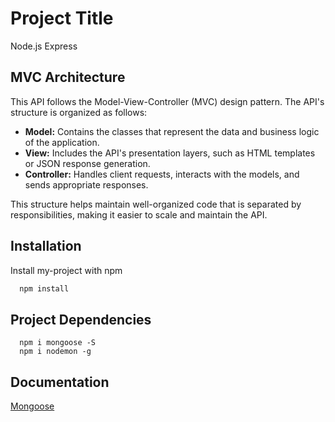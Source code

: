 
# Project Title

Node.js Express

## MVC Architecture

This API follows the Model-View-Controller (MVC) design pattern. The API's structure is organized as follows:

- **Model:** Contains the classes that represent the data and business logic of the application.
- **View:** Includes the API's presentation layers, such as HTML templates or JSON response generation.
- **Controller:** Handles client requests, interacts with the models, and sends appropriate responses.

This structure helps maintain well-organized code that is separated by responsibilities, making it easier to scale and maintain the API.

## Installation

Install my-project with npm

```bash
  npm install 
```
## Project Dependencies
```node
  npm i mongoose -S
  npm i nodemon -g
```


## Documentation

[Mongoose](https://mongoosejs.com/docs/connections.html)
